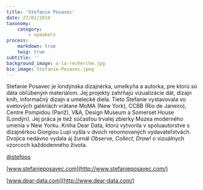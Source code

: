 ```yaml
---
title: 'Stefanie Posavec'
date: 27/02/2019
taxonomy:
    category:
        - speakers
process:
    markdown: true
    twig: true
subtitle: ''
background_image: a-la-recherche.jpg
bio_image: Stefanie-Posavec.jpeg
---
```


Stefanie Posavec je londýnska dizajnérka, umelkyňa a autorka, pre ktorú sú dáta obľúbeným materiálom. Jej projekty zahŕňajú vizualizácie dát, dizajn kníh, informačný dizajn a umelecké diela. Tieto Stefanie vystavovala vo svetových galériách vrátane MoMA (New York), CCBB (Rio de Janeiro), Centre Pompidou (Paríž), V&A, Design Museum a Somerset House (Londýn). Jej práca je tiež súčasťou trvalej zbierky Múzea moderného umenia v New Yorku. 
Kniha Dear Data, ktorú vytvorila v spoluautorstve s dizajnérkou Giorgiou Lupi vyšla v dvoch renomovaných vydavateľstvách. Dvojica nedávno vydala aj žurnál *Observe, Collect, Draw!* o vizuálnych vzorcoch každodenného života.

[@stefpos](https://twitter.com/stefpos)

[www.stefanieposavec.com](http://www.stefanieposavec.com/)

[www.dear-data.com](http://www.dear-data.com/)
